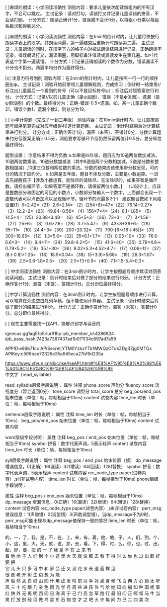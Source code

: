 [ ]麻烦的朗读：小学阅读准确性
测验内容：要求儿童依次朗读每组内的所有汉字，不会可以跳过。
主试记录：读对打勾，读错打叉并记录儿童读错的拼音，不会读打圈。
计分方式：朗读正确计1分，错误或不会计0分，以每组小分乘以每组系数求和得到总分。

[ ]麻烦的朗读：小学阅读流畅性
测验内容：在1min的倒计时内，让儿童尽快按行朗读字表上的汉字。共朗读两遍，第一遍结束后重新计时朗读第二遍。
主试记录：儿童朗读的同时，在汉字下方的格子内对被试朗读结果进行记录，正确朗读不记录，错误朗读打叉，漏读画圈，用脚标备注错读或漏读发生在第几遍。如×1代表这个字第一遍读错。
计分方式：只记录正确朗读的个数作为分数，错读漏读不计分也不扣分。两遍平均分作为最终得分。

[x] 注意力符号划削
测验内容：在3min的倒计时内，让儿童按照一行一行的顺序圈出ψ。
主试记录：测验开始前带领儿童理解规则，完成练习；倒计时一结束用//标注出儿童最后一个看到的符号（可以不是目标符号ψ）；标注后对照答案进行判分。
计分方式：记录//以前儿童正确（是ψ且圈）、错误（不是ψ但圈）、遗漏（是ψ但没圈）的个数。最终得分为：正确-错误-0.5×遗漏。如，某一儿童正确个数21，错误个数1，遗漏个数2，则总分为19。

[ ] 小学计算题（完成了一到三年级）
测验内容：在10min倒计时内，让儿童按照题号顺序笔算完成对应年级得40道计算题目。
主试记录：倒计时结束后对计算结果进行判分。
计分方式：正确作答计1分，漏答（未答）、答错计0分，分数计算题未约分但答案正确计0.5分，测验要求写循环节但仍然保留两位计0.5分。总分即位最终得分。

题型设置：
注意结果不得为负数
a.如果是四年级，题目应为10道两位数加减法，10道两位数乘法，10道分数加减法（其中8道是两个分数相加减，2道是分数和整数相加减）,10道三位数和两位数的乘法。分数的结果应该使用带分数呈现，可约分的情况下应约分。
b.如果是五年级，题目不涉及分数，主要是小数运算。一进去先提醒孩子【涉及小数运算，能除尽的请除尽。无法除尽的，如果答案是循环数，请标出循环节，如果答案不是循环数，请保留两位小数。】 （UI设计上，应该是整数部分和固定的可见的小数点，小数部分每输入一个数字，上面都会出现一个虚框代表可以点击加点以呈现循环节。循环节的点最多2个）
建议题目按如下风格设置(1）5×2.42=（21）2.6×2.14=
（2）(254+8)×47=（22）76.14÷0.27=
（3）12.2÷2=（23）49.84÷0.56=
（4）156×7×4=（24）8.1÷1.85=
（5）14.5÷4=（25）20.88÷3.48=
（6）45÷5÷3=（26）73÷3=
（7）3×1.56=（27）25÷6=
（8）0.6×7.8=（28）3.7×5.47=
（9）43×8+36÷6=（29）35÷11=
（10）24.4÷3=（30）200÷20.32=
（11）700-[6×(18＋45)]=（31）300÷18.65=
（12）1.3×5.6=（32）35×8.1+1.7=
（13）0.05÷10=（33）76.6-6.6×3=
（14）9.4÷11=（34）59.8-4.2×5=
（15）41.6÷40=（35）0.79×4.8＋0.79×5.2=
（16）35.1÷30=（36）8.02×5.3+4.52×4.7=
（17）0.06÷12=（37）(8＋0.8)×1.25=
（18）18.9×0.04=（38）(5+3.9)×5.68=
（19）26.3×1.07=（39）2.5×0.6-1.8×0.5=
（20）2.5×13+0.9=（40）7.1×1.5-5.4×0.3=

[ ] 中学阅读流畅性
测验内容：在3min倒计时内，让学生按照题号顺序默读并回答阅读问题。
主试记录：倒计时结束后对做了部分的结果进行判分。
计分方式：正确作答计1分，漏答（未答）、答错计0分。总分即位最终得分。

[ ]中学计算流畅性
测验内容：在3min倒计时内，让学生按照题号顺序进行计算，可以笔算在旁边空白处列草稿，但不能使用计算器。
主试记录：倒计时结束后对做了部分的结果进行判分。
计分方式：正确作答计1分，漏答（未答）、答错计0分。总分即位最终得分。



[ ] 现在主要需要找一找API，能够识别字与读音的


igneous:gg1ag51o5rlur91hp
ipb_member_id:4286824
ipb_pass_hash:7423a7387437ad1b071134c697ad7a59

APPID:e96b71cc
APISecret:YTM0YzkxYTk1MWQzOTdkZDg3Zjg0MTQx
APIKey:c596bae72326e35a645eca27bf9d235a

https://www.xfyun.cn/doc/Ise/IseAPI.html#%E8%AF%95%E9%A2%98%E6%A0%BC%E5%BC%8F%E8%AF%B4%E6%98%8E
中文字（read_syllable） 


read_syllable层级字段说明：
属性	注释
phone_score	声韵分
fluency_score	流畅度分（暂会返回0分）
tone_score	调型分
total_score	总分
beg_pos/end_pos	始末位置（单位：帧，每帧相当于10ms)
content	试卷内容
time_len	时长（单位：帧，每帧相当于10ms）

sentence层级字段说明：
属性	注释
time_len	时长（单位：帧，每帧相当于10ms）
beg_pos/end_pos	始末位置（单位：帧，每帧相当于10ms)
content	试卷内容

word层级字段说明：
属性	注释
beg_pos / end_pos	始末位置（单位：帧，每帧相当于10ms)
symbol	拼音：数字代表声调，5表示轻声
content	试卷内容
time_len	时长（单位：帧，每帧相当于10ms)



syll层级字段说明：
属性	注释
beg_pos / end_pos	始末位置（帧）
dp_message	增漏信息，0(正确）16(漏读）32(增读）64(回读）128(替换）
symbol	拼音：数字代表声调，5表示轻声
content	试卷内容
rec_node_type	paper(试卷内容）,sil(非试卷内容）
time_len	时长（单位：帧，每帧相当于10ms)
phone层级字段说明：

属性	注释
beg_pos / end_pos	始末位置（单位：帧，每帧相当于10ms)
dp_message	增漏信息，0(正确）16(漏读）32(增读）64(回读）128(替换）
content	试卷内容
rec_node_type	paper(试卷内容）,sil(非试卷内容）
perr_msg	错误信息：1(声韵错）2(调型错）3(声韵调型错），当dp_message不为0时，perr_msg可能出现与dp_message值保持一致的情况
time_len	时长（单位：帧，每帧相当于10ms)

的，一，了，我，是，不，在，上，来，有，着，他，地，子，人，们，到，个，小，这，里，大，天，就，说，那，去，看，下，得，时，么，你，也，过，出，起，好，要，把
的 一 了 我 是 不 在 上 来 有      
着 他 地 子 人 们 到 个 小 这 
里 大 天 就 说 那 去 看 下 得 
时 么 你 也 过 出 起 好 要 把   
它 儿 头 只 多 可 中 和 家 会 
还 又 没 花 水 长 道 面 样 见  
很 走 老 开 树 生 边 想 为 能  
声 后 然 从 自 妈 山 回 什 用 
成 发 叫 前 以 手 对 点 身 候 
飞 白 两 方 心 动 太 听 风 三 
十 吃 眼 几 亲 色 雨 光 学 月 
高 些 进 孩 住 气 给 她 知 向 
船 如 种 国 呢 事 红 快 外 无 
再 明 西 同 日 海 真 于 己 门 
亮 怎 草 跑 行 最 阳 问 正 啊 
常 马 牛 当 笑 打 放 别 经 河 
做 鸟 星 东 石 物 空 才 之 吧 
火 许 每 间 力 已 二 四 美 次 